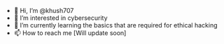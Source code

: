 - 👋 Hi, I’m @khush707
- 👀 I’m interested in cybersecurity 
- 🌱 I’m currently learning the basics that are required for ethical hacking
- 📫 How to reach me [Will update soon]



